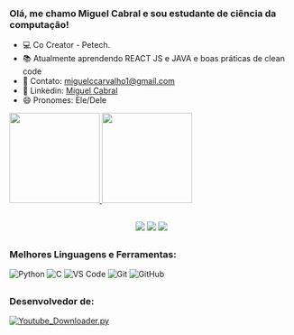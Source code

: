 ### Olá, me chamo Miguel Cabral e sou estudante de ciência da computação!

- 💻 Co Creator - Petech.
- 📚 Atualmente aprendendo REACT JS e JAVA e boas práticas de clean code
- 📲 Contato: [miguelccarvalho1@gmail.com](mailto:miguelccarvalho1@gmail.com)
- 📶 Linkedin: [Miguel Cabral](https://www.linkedin.com/in/miguel-cabral-b402b1205/)
- 😄 Pronomes: Ele/Dele

<div align="left">
  <a href="https://github.com/Miguel-sdj">
  <img height="160em" src="https://github-readme-stats.vercel.app/api?username=miguel-sdj&show_icons=true&theme=radical&include_all_commits=true&count_private=true"/>
  <img height="160em" src="https://github-readme-stats.vercel.app/api/top-langs/?username=miguel-sdj&layout=compact&langs_count=7&theme=radical"/>
</div>

##
  
  
<div align="center">
  <a href="https://www.instagram.com/miguelcabralc" target="_blank"><img src="https://img.shields.io/badge/Instagram-E4405F?style=for-the-badge&logo=instagram&logoColor=white" target="_blank"></a>
  <a href = "mailto:miguelccarvalho1@gmail.com"><img src="https://img.shields.io/badge/Gmail-D14836?style=for-the-badge&logo=gmail&logoColor=white" target="_blank"></a>
  <a href="https://www.linkedin.com/in/miguel-cabral-b402b1205" target="_blank"><img src="https://img.shields.io/badge/-LinkedIn-%230077B5?style=for-the-badge&logo=linkedin&logoColor=white" target="_blank"></a> 

</div>
  
##
### Melhores Linguagens e Ferramentas:
![Python](https://img.shields.io/badge/Python-3776ab?style=for-the-badge&logo=python&logoColor=white)
![C](https://img.shields.io/badge/C-00599C?style=for-the-badge&logo=c&logoColor=white)
![VS Code](https://img.shields.io/badge/VS%20Code-007acc?style=for-the-badge&logo=visual-studio-code&logoColor=white)
![Git](https://img.shields.io/badge/Git-f05032?style=for-the-badge&logo=git&logoColor=white)
![GitHub](https://img.shields.io/badge/GitHub-181717?style=for-the-badge&logo=github&logoColor=white)
  
##
### Desenvolvedor de:
[![Youtube_Downloader.py](https://github-readme-stats.vercel.app/api/pin/?username=Miguel-sdj&repo=Youtube_Downloader.py&title_color=C9D1D9&icon_color=8B949E&text_color=8B949E&bg_color=0D1117)](https://github.com/Miguel-sdj/Youtube_Downloader.py)

